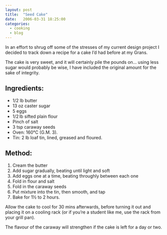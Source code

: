 ```yaml
---
layout: post
title:  "Seed Cake"
date:   2006-03-31 18:25:00
categories:
  - cooking
  - blog
---
```


In an effort to shrug off some of the stresses of my current design project I
decided to track down a recipe for a cake I’d had before at my Grans.

The cake is very sweet, and it will certainly pile the pounds on… using less
sugar would probably be wise, I have included the original amount for the sake
of integrity.

Ingredients:
------------

* 1/2&nbsp;lb butter
* 13&nbsp;oz caster sugar
* 5 eggs
* 1/2&thinsp;lb sifted plain flour
* Pinch of salt
* 3&nbsp;tsp caraway seeds
* Oven: 160°C (G.M. 3).
* Tin: 2&nbsp;lb loaf tin, lined, greased and floured.

Method:
-------

1. Cream the butter
2. Add sugar gradually, beating until light and soft
3. Add eggs one at a time, beating throughly between each one
4. Fold in flour and salt
5. Fold in the caraway seeds
6. Put mixture into the tin, then smooth, and tap
7. Bake for 1½ to 2 hours.

Allow the cake to cool for 30&nbsp;mins afterwards, before turning it out and
placing it on a cooling rack (or if you’re a student like me, use the rack from
your grill pan).

The flavour of the caraway will strengthen if the cake is left for a day or
two.
